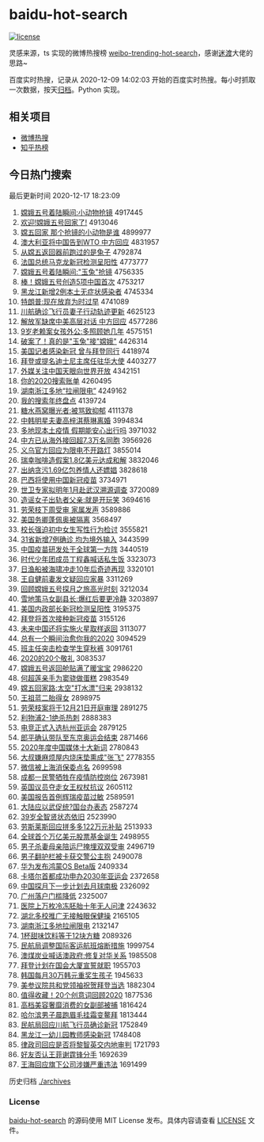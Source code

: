 # baidu-hot-search

[![license](https://img.shields.io/github/license/Arrackisarookie/baidu-hot-search)](https://github.com/Arrackisarookie/baidu-hot-search/blob/master/LICENSE)

灵感来源，ts 实现的微博热搜榜 [weibo-trending-hot-search](https://github.com/justjavac/weibo-trending-hot-search)，感谢[迷渡](https://github.com/justjavac)大佬的思路~

百度实时热搜，记录从 2020-12-09 14:02:03 开始的百度实时热搜。每小时抓取一次数据，按天[归档](./archives)。Python 实现。

## 相关项目
+ [微博热搜](https://github.com/Arrackisarookie/weibo-hot-search)
+ [知乎热榜](https://github.com/Arrackisarookie/zhihu-top-search)

## 今日热门搜索

<!-- Rank Begin -->

最后更新时间 2020-12-17 18:23:09

1. [嫦娥五号着陆瞬间:小动物抢镜](http://www.baidu.com/baidu?cl=3&tn=SE_baiduhomet8_jmjb7mjw&rsv_dl=fyb_top&fr=top1000&wd=%E6%CF%B6%F0%CE%E5%BA%C5%D7%C5%C2%BD%CB%B2%BC%E4%3A%D0%A1%B6%AF%CE%EF%C7%C0%BE%B5) 4917445
1. [欢迎!嫦娥五号回家了!](http://www.baidu.com/baidu?cl=3&tn=SE_baiduhomet8_jmjb7mjw&rsv_dl=fyb_top&fr=top1000&wd=%BB%B6%D3%AD%21%E6%CF%B6%F0%CE%E5%BA%C5%BB%D8%BC%D2%C1%CB%21) 4913046
1. [嫦五回家 那个抢镜的小动物是谁](http://www.baidu.com/baidu?cl=3&tn=SE_baiduhomet8_jmjb7mjw&rsv_dl=fyb_top&fr=top1000&wd=%E6%CF%CE%E5%BB%D8%BC%D2%20%C4%C7%B8%F6%C7%C0%BE%B5%B5%C4%D0%A1%B6%AF%CE%EF%CA%C7%CB%AD) 4899977
1. [澳大利亚将中国告到WTO 中方回应](http://www.baidu.com/baidu?cl=3&tn=SE_baiduhomet8_jmjb7mjw&rsv_dl=fyb_top&fr=top1000&wd=%B0%C4%B4%F3%C0%FB%D1%C7%BD%AB%D6%D0%B9%FA%B8%E6%B5%BDWTO%20%D6%D0%B7%BD%BB%D8%D3%A6) 4831957
1. [从嫦五返回器前跑过的是兔子](http://www.baidu.com/baidu?cl=3&tn=SE_baiduhomet8_jmjb7mjw&rsv_dl=fyb_top&fr=top1000&wd=%B4%D3%E6%CF%CE%E5%B7%B5%BB%D8%C6%F7%C7%B0%C5%DC%B9%FD%B5%C4%CA%C7%CD%C3%D7%D3) 4792874
1. [法国总统马克龙新冠检测呈阳性](http://www.baidu.com/baidu?cl=3&tn=SE_baiduhomet8_jmjb7mjw&rsv_dl=fyb_top&fr=top1000&wd=%B7%A8%B9%FA%D7%DC%CD%B3%C2%ED%BF%CB%C1%FA%D0%C2%B9%DA%BC%EC%B2%E2%B3%CA%D1%F4%D0%D4) 4773777
1. [嫦娥五号着陆瞬间:"玉兔"抢镜](http://www.baidu.com/baidu?cl=3&tn=SE_baiduhomet8_jmjb7mjw&rsv_dl=fyb_top&fr=top1000&wd=%E6%CF%B6%F0%CE%E5%BA%C5%D7%C5%C2%BD%CB%B2%BC%E4%3A%22%D3%F1%CD%C3%22%C7%C0%BE%B5) 4756335
1. [棒！嫦娥五号创造5项中国首次](http://www.baidu.com/baidu?cl=3&tn=SE_baiduhomet8_jmjb7mjw&rsv_dl=fyb_top&fr=top1000&wd=%B0%F4%A3%A1%E6%CF%B6%F0%CE%E5%BA%C5%B4%B4%D4%EC5%CF%EE%D6%D0%B9%FA%CA%D7%B4%CE) 4753217
1. [黑龙江新增2例本土无症状感染者](http://www.baidu.com/baidu?cl=3&tn=SE_baiduhomet8_jmjb7mjw&rsv_dl=fyb_top&fr=top1000&wd=%BA%DA%C1%FA%BD%AD%D0%C2%D4%F62%C0%FD%B1%BE%CD%C1%CE%DE%D6%A2%D7%B4%B8%D0%C8%BE%D5%DF) 4745334
1. [特朗普:现在放弃为时过早](http://www.baidu.com/baidu?cl=3&tn=SE_baiduhomet8_jmjb7mjw&rsv_dl=fyb_top&fr=top1000&wd=%CC%D8%C0%CA%C6%D5%3A%CF%D6%D4%DA%B7%C5%C6%FA%CE%AA%CA%B1%B9%FD%D4%E7) 4741089
1. [川航确诊飞行员妻子行动轨迹更新](http://www.baidu.com/baidu?cl=3&tn=SE_baiduhomet8_jmjb7mjw&rsv_dl=fyb_top&fr=top1000&wd=%B4%A8%BA%BD%C8%B7%D5%EF%B7%C9%D0%D0%D4%B1%C6%DE%D7%D3%D0%D0%B6%AF%B9%EC%BC%A3%B8%FC%D0%C2) 4625123
1. [解放军缺席中美高层对话 中方回应](http://www.baidu.com/baidu?cl=3&tn=SE_baiduhomet8_jmjb7mjw&rsv_dl=fyb_top&fr=top1000&wd=%BD%E2%B7%C5%BE%FC%C8%B1%CF%AF%D6%D0%C3%C0%B8%DF%B2%E3%B6%D4%BB%B0%20%D6%D0%B7%BD%BB%D8%D3%A6) 4577286
1. [9岁老赖案女孩外公:多照顾她几年](http://www.baidu.com/baidu?cl=3&tn=SE_baiduhomet8_jmjb7mjw&rsv_dl=fyb_top&fr=top1000&wd=9%CB%EA%C0%CF%C0%B5%B0%B8%C5%AE%BA%A2%CD%E2%B9%AB%3A%B6%E0%D5%D5%B9%CB%CB%FD%BC%B8%C4%EA) 4575151
1. [破案了！真的是"玉兔"接"嫦娥"](http://www.baidu.com/baidu?cl=3&tn=SE_baiduhomet8_jmjb7mjw&rsv_dl=fyb_top&fr=top1000&wd=%C6%C6%B0%B8%C1%CB%A3%A1%D5%E6%B5%C4%CA%C7%22%D3%F1%CD%C3%22%BD%D3%22%E6%CF%B6%F0%22) 4426314
1. [美国记者感染新冠 曾与拜登同行](http://www.baidu.com/baidu?cl=3&tn=SE_baiduhomet8_jmjb7mjw&rsv_dl=fyb_top&fr=top1000&wd=%C3%C0%B9%FA%BC%C7%D5%DF%B8%D0%C8%BE%D0%C2%B9%DA%20%D4%F8%D3%EB%B0%DD%B5%C7%CD%AC%D0%D0) 4418974
1. [拜登或提名迪士尼主席任驻华大使](http://www.baidu.com/baidu?cl=3&tn=SE_baiduhomet8_jmjb7mjw&rsv_dl=fyb_top&fr=top1000&wd=%B0%DD%B5%C7%BB%F2%CC%E1%C3%FB%B5%CF%CA%BF%C4%E1%D6%F7%CF%AF%C8%CE%D7%A4%BB%AA%B4%F3%CA%B9) 4403277
1. [外媒关注中国天眼向世界开放](http://www.baidu.com/baidu?cl=3&tn=SE_baiduhomet8_jmjb7mjw&rsv_dl=fyb_top&fr=top1000&wd=%CD%E2%C3%BD%B9%D8%D7%A2%D6%D0%B9%FA%CC%EC%D1%DB%CF%F2%CA%C0%BD%E7%BF%AA%B7%C5) 4342151
1. [你的2020搜索账单](http://www.baidu.com/baidu?cl=3&tn=SE_baiduhomet8_jmjb7mjw&rsv_dl=fyb_top&fr=top1000&wd=%C4%E3%B5%C42020%CB%D1%CB%F7%D5%CB%B5%A5) 4260495
1. [湖南浙江多地“拉闸限电”](http://www.baidu.com/baidu?cl=3&tn=SE_baiduhomet8_jmjb7mjw&rsv_dl=fyb_top&fr=top1000&wd=%BA%FE%C4%CF%D5%E3%BD%AD%B6%E0%B5%D8%A1%B0%C0%AD%D5%A2%CF%DE%B5%E7%A1%B1) 4249162
1. [我的搜索年终盘点](http://www.baidu.com/baidu?cl=3&tn=SE_baiduhomet8_jmjb7mjw&rsv_dl=fyb_top&fr=top1000&wd=%CE%D2%B5%C4%CB%D1%CB%F7%C4%EA%D6%D5%C5%CC%B5%E3) 4139724
1. [糖水燕窝曝光者:被骂致抑郁](http://www.baidu.com/baidu?cl=3&tn=SE_baiduhomet8_jmjb7mjw&rsv_dl=fyb_top&fr=top1000&wd=%CC%C7%CB%AE%D1%E0%CE%D1%C6%D8%B9%E2%D5%DF%3A%B1%BB%C2%EE%D6%C2%D2%D6%D3%F4) 4111378
1. [中韩明星夫妻高梓淇蔡琳离婚](http://www.baidu.com/baidu?cl=3&tn=SE_baiduhomet8_jmjb7mjw&rsv_dl=fyb_top&fr=top1000&wd=%D6%D0%BA%AB%C3%F7%D0%C7%B7%F2%C6%DE%B8%DF%E8%F7%E4%BF%B2%CC%C1%D5%C0%EB%BB%E9) 3994834
1. [多地现本土疫情 假期能安心出行吗](http://www.baidu.com/baidu?cl=3&tn=SE_baiduhomet8_jmjb7mjw&rsv_dl=fyb_top&fr=top1000&wd=%B6%E0%B5%D8%CF%D6%B1%BE%CD%C1%D2%DF%C7%E9%20%BC%D9%C6%DA%C4%DC%B0%B2%D0%C4%B3%F6%D0%D0%C2%F0) 3971032
1. [中方已从海外接回超7.3万名同胞](http://www.baidu.com/baidu?cl=3&tn=SE_baiduhomet8_jmjb7mjw&rsv_dl=fyb_top&fr=top1000&wd=%D6%D0%B7%BD%D2%D1%B4%D3%BA%A3%CD%E2%BD%D3%BB%D8%B3%AC7.3%CD%F2%C3%FB%CD%AC%B0%FB) 3956926
1. [义乌官方回应为限电不开路灯](http://www.baidu.com/baidu?cl=3&tn=SE_baiduhomet8_jmjb7mjw&rsv_dl=fyb_top&fr=top1000&wd=%D2%E5%CE%DA%B9%D9%B7%BD%BB%D8%D3%A6%CE%AA%CF%DE%B5%E7%B2%BB%BF%AA%C2%B7%B5%C6) 3855014
1. [瑞幸咖啡造假案1.8亿美元达成和解](http://www.baidu.com/baidu?cl=3&tn=SE_baiduhomet8_jmjb7mjw&rsv_dl=fyb_top&fr=top1000&wd=%C8%F0%D0%D2%BF%A7%B7%C8%D4%EC%BC%D9%B0%B81.8%D2%DA%C3%C0%D4%AA%B4%EF%B3%C9%BA%CD%BD%E2) 3832046
1. [出纳贪污1.69亿包养情人还嫖娼](http://www.baidu.com/baidu?cl=3&tn=SE_baiduhomet8_jmjb7mjw&rsv_dl=fyb_top&fr=top1000&wd=%B3%F6%C4%C9%CC%B0%CE%DB1.69%D2%DA%B0%FC%D1%F8%C7%E9%C8%CB%BB%B9%E6%CE%E6%BD) 3828618
1. [巴西将使用中国新冠疫苗](http://www.baidu.com/baidu?cl=3&tn=SE_baiduhomet8_jmjb7mjw&rsv_dl=fyb_top&fr=top1000&wd=%B0%CD%CE%F7%BD%AB%CA%B9%D3%C3%D6%D0%B9%FA%D0%C2%B9%DA%D2%DF%C3%E7) 3734971
1. [世卫专家拟明年1月赴武汉溯源调查](http://www.baidu.com/baidu?cl=3&tn=SE_baiduhomet8_jmjb7mjw&rsv_dl=fyb_top&fr=top1000&wd=%CA%C0%CE%C0%D7%A8%BC%D2%C4%E2%C3%F7%C4%EA1%D4%C2%B8%B0%CE%E4%BA%BA%CB%DD%D4%B4%B5%F7%B2%E9) 3720089
1. [造谣女子出轨者父亲:就是开玩笑](http://www.baidu.com/baidu?cl=3&tn=SE_baiduhomet8_jmjb7mjw&rsv_dl=fyb_top&fr=top1000&wd=%D4%EC%D2%A5%C5%AE%D7%D3%B3%F6%B9%EC%D5%DF%B8%B8%C7%D7%3A%BE%CD%CA%C7%BF%AA%CD%E6%D0%A6) 3694616
1. [劳荣枝下周受审 家属发声](http://www.baidu.com/baidu?cl=3&tn=SE_baiduhomet8_jmjb7mjw&rsv_dl=fyb_top&fr=top1000&wd=%C0%CD%C8%D9%D6%A6%CF%C2%D6%DC%CA%DC%C9%F3%20%BC%D2%CA%F4%B7%A2%C9%F9) 3589886
1. [美国务卿蓬佩奥被隔离](http://www.baidu.com/baidu?cl=3&tn=SE_baiduhomet8_jmjb7mjw&rsv_dl=fyb_top&fr=top1000&wd=%C3%C0%B9%FA%CE%F1%C7%E4%C5%EE%C5%E5%B0%C2%B1%BB%B8%F4%C0%EB) 3568497
1. [校长强迫初中女生写性行为检讨](http://www.baidu.com/baidu?cl=3&tn=SE_baiduhomet8_jmjb7mjw&rsv_dl=fyb_top&fr=top1000&wd=%D0%A3%B3%A4%C7%BF%C6%C8%B3%F5%D6%D0%C5%AE%C9%FA%D0%B4%D0%D4%D0%D0%CE%AA%BC%EC%CC%D6) 3555821
1. [31省新增7例确诊 均为境外输入](http://www.baidu.com/baidu?cl=3&tn=SE_baiduhomet8_jmjb7mjw&rsv_dl=fyb_top&fr=top1000&wd=31%CA%A1%D0%C2%D4%F67%C0%FD%C8%B7%D5%EF%20%BE%F9%CE%AA%BE%B3%CD%E2%CA%E4%C8%EB) 3443599
1. [中国疫苗研发处于全球第一方阵](http://www.baidu.com/baidu?cl=3&tn=SE_baiduhomet8_jmjb7mjw&rsv_dl=fyb_top&fr=top1000&wd=%D6%D0%B9%FA%D2%DF%C3%E7%D1%D0%B7%A2%B4%A6%D3%DA%C8%AB%C7%F2%B5%DA%D2%BB%B7%BD%D5%F3) 3440519
1. [时代少年团成员丁程鑫喊话私生饭](http://www.baidu.com/baidu?cl=3&tn=SE_baiduhomet8_jmjb7mjw&rsv_dl=fyb_top&fr=top1000&wd=%CA%B1%B4%FA%C9%D9%C4%EA%CD%C5%B3%C9%D4%B1%B6%A1%B3%CC%F6%CE%BA%B0%BB%B0%CB%BD%C9%FA%B7%B9) 3323073
1. [日渔船被海啸冲走10年后奇迹再现](http://www.baidu.com/baidu?cl=3&tn=SE_baiduhomet8_jmjb7mjw&rsv_dl=fyb_top&fr=top1000&wd=%C8%D5%D3%E6%B4%AC%B1%BB%BA%A3%D0%A5%B3%E5%D7%DF10%C4%EA%BA%F3%C6%E6%BC%A3%D4%D9%CF%D6) 3320101
1. [王自健前妻发文疑回应家暴](http://www.baidu.com/baidu?cl=3&tn=SE_baiduhomet8_jmjb7mjw&rsv_dl=fyb_top&fr=top1000&wd=%CD%F5%D7%D4%BD%A1%C7%B0%C6%DE%B7%A2%CE%C4%D2%C9%BB%D8%D3%A6%BC%D2%B1%A9) 3311269
1. [回顾嫦娥五号探月之旅高光时刻](http://www.baidu.com/baidu?cl=3&tn=SE_baiduhomet8_jmjb7mjw&rsv_dl=fyb_top&fr=top1000&wd=%BB%D8%B9%CB%E6%CF%B6%F0%CE%E5%BA%C5%CC%BD%D4%C2%D6%AE%C2%C3%B8%DF%B9%E2%CA%B1%BF%CC) 3212034
1. [雪地策马女副县长:爆红后要更冷静](http://www.baidu.com/baidu?cl=3&tn=SE_baiduhomet8_jmjb7mjw&rsv_dl=fyb_top&fr=top1000&wd=%D1%A9%B5%D8%B2%DF%C2%ED%C5%AE%B8%B1%CF%D8%B3%A4%3A%B1%AC%BA%EC%BA%F3%D2%AA%B8%FC%C0%E4%BE%B2) 3203897
1. [美国内政部长新冠检测呈阳性](http://www.baidu.com/baidu?cl=3&tn=SE_baiduhomet8_jmjb7mjw&rsv_dl=fyb_top&fr=top1000&wd=%C3%C0%B9%FA%C4%DA%D5%FE%B2%BF%B3%A4%D0%C2%B9%DA%BC%EC%B2%E2%B3%CA%D1%F4%D0%D4) 3195375
1. [拜登将首次接种新冠疫苗](http://www.baidu.com/baidu?cl=3&tn=SE_baiduhomet8_jmjb7mjw&rsv_dl=fyb_top&fr=top1000&wd=%B0%DD%B5%C7%BD%AB%CA%D7%B4%CE%BD%D3%D6%D6%D0%C2%B9%DA%D2%DF%C3%E7) 3155126
1. [未来中国还将实施火星取样返回](http://www.baidu.com/baidu?cl=3&tn=SE_baiduhomet8_jmjb7mjw&rsv_dl=fyb_top&fr=top1000&wd=%CE%B4%C0%B4%D6%D0%B9%FA%BB%B9%BD%AB%CA%B5%CA%A9%BB%F0%D0%C7%C8%A1%D1%F9%B7%B5%BB%D8) 3113077
1. [总有一个瞬间治愈你我的2020](http://www.baidu.com/baidu?cl=3&tn=SE_baiduhomet8_jmjb7mjw&rsv_dl=fyb_top&fr=top1000&wd=%D7%DC%D3%D0%D2%BB%B8%F6%CB%B2%BC%E4%D6%CE%D3%FA%C4%E3%CE%D2%B5%C42020) 3094529
1. [班主任突击检查学生穿秋裤](http://www.baidu.com/baidu?cl=3&tn=SE_baiduhomet8_jmjb7mjw&rsv_dl=fyb_top&fr=top1000&wd=%B0%E0%D6%F7%C8%CE%CD%BB%BB%F7%BC%EC%B2%E9%D1%A7%C9%FA%B4%A9%C7%EF%BF%E3) 3091761
1. [2020的20个敬礼](http://www.baidu.com/baidu?cl=3&tn=SE_baiduhomet8_jmjb7mjw&rsv_dl=fyb_top&fr=top1000&wd=2020%B5%C420%B8%F6%BE%B4%C0%F1) 3083537
1. [嫦娥五号返回舱贴满了暖宝宝](http://www.baidu.com/baidu?cl=3&tn=SE_baiduhomet8_jmjb7mjw&rsv_dl=fyb_top&fr=top1000&wd=%E6%CF%B6%F0%CE%E5%BA%C5%B7%B5%BB%D8%B2%D5%CC%F9%C2%FA%C1%CB%C5%AF%B1%A6%B1%A6) 2986220
1. [何超莲亲手为窦骁做蛋糕](http://www.baidu.com/baidu?cl=3&tn=SE_baiduhomet8_jmjb7mjw&rsv_dl=fyb_top&fr=top1000&wd=%BA%CE%B3%AC%C1%AB%C7%D7%CA%D6%CE%AA%F1%BC%E6%E7%D7%F6%B5%B0%B8%E2) 2983549
1. [嫦五回家路:太空"打水漂"归来](http://www.baidu.com/baidu?cl=3&tn=SE_baiduhomet8_jmjb7mjw&rsv_dl=fyb_top&fr=top1000&wd=%E6%CF%CE%E5%BB%D8%BC%D2%C2%B7%3A%CC%AB%BF%D5%22%B4%F2%CB%AE%C6%AF%22%B9%E9%C0%B4) 2938132
1. [王祖蓝二胎得女](http://www.baidu.com/baidu?cl=3&tn=SE_baiduhomet8_jmjb7mjw&rsv_dl=fyb_top&fr=top1000&wd=%CD%F5%D7%E6%C0%B6%B6%FE%CC%A5%B5%C3%C5%AE) 2898975
1. [劳荣枝案将于12月21日开庭审理](http://www.baidu.com/baidu?cl=3&tn=SE_baiduhomet8_jmjb7mjw&rsv_dl=fyb_top&fr=top1000&wd=%C0%CD%C8%D9%D6%A6%B0%B8%BD%AB%D3%DA12%D4%C221%C8%D5%BF%AA%CD%A5%C9%F3%C0%ED) 2891275
1. [利物浦2-1绝杀热刺](http://www.baidu.com/baidu?cl=3&tn=SE_baiduhomet8_jmjb7mjw&rsv_dl=fyb_top&fr=top1000&wd=%C0%FB%CE%EF%C6%D62-1%BE%F8%C9%B1%C8%C8%B4%CC) 2888383
1. [电竞正式入选杭州亚运会](http://www.baidu.com/baidu?cl=3&tn=SE_baiduhomet8_jmjb7mjw&rsv_dl=fyb_top&fr=top1000&wd=%B5%E7%BE%BA%D5%FD%CA%BD%C8%EB%D1%A1%BA%BC%D6%DD%D1%C7%D4%CB%BB%E1) 2879125
1. [郎平确认带队至东京奥运会结束](http://www.baidu.com/baidu?cl=3&tn=SE_baiduhomet8_jmjb7mjw&rsv_dl=fyb_top&fr=top1000&wd=%C0%C9%C6%BD%C8%B7%C8%CF%B4%F8%B6%D3%D6%C1%B6%AB%BE%A9%B0%C2%D4%CB%BB%E1%BD%E1%CA%F8) 2871466
1. [2020年度中国媒体十大新词](http://www.baidu.com/baidu?cl=3&tn=SE_baiduhomet8_jmjb7mjw&rsv_dl=fyb_top&fr=top1000&wd=2020%C4%EA%B6%C8%D6%D0%B9%FA%C3%BD%CC%E5%CA%AE%B4%F3%D0%C2%B4%CA) 2780843
1. [大叔嫌麻烦屋内烧床垫熏成"张飞"](http://www.baidu.com/baidu?cl=3&tn=SE_baiduhomet8_jmjb7mjw&rsv_dl=fyb_top&fr=top1000&wd=%B4%F3%CA%E5%CF%D3%C2%E9%B7%B3%CE%DD%C4%DA%C9%D5%B4%B2%B5%E6%D1%AC%B3%C9%22%D5%C5%B7%C9%22) 2778355
1. [微信被上海消保委点名](http://www.baidu.com/baidu?cl=3&tn=SE_baiduhomet8_jmjb7mjw&rsv_dl=fyb_top&fr=top1000&wd=%CE%A2%D0%C5%B1%BB%C9%CF%BA%A3%CF%FB%B1%A3%CE%AF%B5%E3%C3%FB) 2699598
1. [成都一民警牺牲在疫情防控岗位](http://www.baidu.com/baidu?cl=3&tn=SE_baiduhomet8_jmjb7mjw&rsv_dl=fyb_top&fr=top1000&wd=%B3%C9%B6%BC%D2%BB%C3%F1%BE%AF%CE%FE%C9%FC%D4%DA%D2%DF%C7%E9%B7%C0%BF%D8%B8%DA%CE%BB) 2673981
1. [英国议员夺走女王权杖抗议](http://www.baidu.com/baidu?cl=3&tn=SE_baiduhomet8_jmjb7mjw&rsv_dl=fyb_top&fr=top1000&wd=%D3%A2%B9%FA%D2%E9%D4%B1%B6%E1%D7%DF%C5%AE%CD%F5%C8%A8%D5%C8%BF%B9%D2%E9) 2605112
1. [美国报告首例辉瑞疫苗过敏](http://www.baidu.com/baidu?cl=3&tn=SE_baiduhomet8_jmjb7mjw&rsv_dl=fyb_top&fr=top1000&wd=%C3%C0%B9%FA%B1%A8%B8%E6%CA%D7%C0%FD%BB%D4%C8%F0%D2%DF%C3%E7%B9%FD%C3%F4) 2589591
1. [大陆应以武促统?国台办表态](http://www.baidu.com/baidu?cl=3&tn=SE_baiduhomet8_jmjb7mjw&rsv_dl=fyb_top&fr=top1000&wd=%B4%F3%C2%BD%D3%A6%D2%D4%CE%E4%B4%D9%CD%B3%3F%B9%FA%CC%A8%B0%EC%B1%ED%CC%AC) 2587274
1. [39岁全智贤状态依旧](http://www.baidu.com/baidu?cl=3&tn=SE_baiduhomet8_jmjb7mjw&rsv_dl=fyb_top&fr=top1000&wd=39%CB%EA%C8%AB%D6%C7%CF%CD%D7%B4%CC%AC%D2%C0%BE%C9) 2523990
1. [劳斯莱斯回应拼多多122万元补贴](http://www.baidu.com/baidu?cl=3&tn=SE_baiduhomet8_jmjb7mjw&rsv_dl=fyb_top&fr=top1000&wd=%C0%CD%CB%B9%C0%B3%CB%B9%BB%D8%D3%A6%C6%B4%B6%E0%B6%E0122%CD%F2%D4%AA%B2%B9%CC%F9) 2513933
1. [全球首个万亿美元股票基金诞生](http://www.baidu.com/baidu?cl=3&tn=SE_baiduhomet8_jmjb7mjw&rsv_dl=fyb_top&fr=top1000&wd=%C8%AB%C7%F2%CA%D7%B8%F6%CD%F2%D2%DA%C3%C0%D4%AA%B9%C9%C6%B1%BB%F9%BD%F0%B5%AE%C9%FA) 2498955
1. [男子杀妻母亲陪运尸掩埋双双受审](http://www.baidu.com/baidu?cl=3&tn=SE_baiduhomet8_jmjb7mjw&rsv_dl=fyb_top&fr=top1000&wd=%C4%D0%D7%D3%C9%B1%C6%DE%C4%B8%C7%D7%C5%E3%D4%CB%CA%AC%D1%DA%C2%F1%CB%AB%CB%AB%CA%DC%C9%F3) 2496719
1. [男子翻护栏被卡获交警公主抱](http://www.baidu.com/baidu?cl=3&tn=SE_baiduhomet8_jmjb7mjw&rsv_dl=fyb_top&fr=top1000&wd=%C4%D0%D7%D3%B7%AD%BB%A4%C0%B8%B1%BB%BF%A8%BB%F1%BD%BB%BE%AF%B9%AB%D6%F7%B1%A7) 2490078
1. [华为发布鸿蒙OS Beta版](http://www.baidu.com/baidu?cl=3&tn=SE_baiduhomet8_jmjb7mjw&rsv_dl=fyb_top&fr=top1000&wd=%BB%AA%CE%AA%B7%A2%B2%BC%BA%E8%C3%C9OS%20Beta%B0%E6) 2409334
1. [卡塔尔首都成功申办2030年亚运会](http://www.baidu.com/baidu?cl=3&tn=SE_baiduhomet8_jmjb7mjw&rsv_dl=fyb_top&fr=top1000&wd=%BF%A8%CB%FE%B6%FB%CA%D7%B6%BC%B3%C9%B9%A6%C9%EA%B0%EC2030%C4%EA%D1%C7%D4%CB%BB%E1) 2372658
1. [中国探月下一步计划去月球南极](http://www.baidu.com/baidu?cl=3&tn=SE_baiduhomet8_jmjb7mjw&rsv_dl=fyb_top&fr=top1000&wd=%D6%D0%B9%FA%CC%BD%D4%C2%CF%C2%D2%BB%B2%BD%BC%C6%BB%AE%C8%A5%D4%C2%C7%F2%C4%CF%BC%AB) 2326092
1. [广州落户门槛降低](http://www.baidu.com/baidu?cl=3&tn=SE_baiduhomet8_jmjb7mjw&rsv_dl=fyb_top&fr=top1000&wd=%B9%E3%D6%DD%C2%E4%BB%A7%C3%C5%BC%F7%BD%B5%B5%CD) 2325007
1. [医院上万枚冷冻胚胎十年无人问津](http://www.baidu.com/baidu?cl=3&tn=SE_baiduhomet8_jmjb7mjw&rsv_dl=fyb_top&fr=top1000&wd=%D2%BD%D4%BA%C9%CF%CD%F2%C3%B6%C0%E4%B6%B3%C5%DF%CC%A5%CA%AE%C4%EA%CE%DE%C8%CB%CE%CA%BD%F2) 2243632
1. [湖北多校推广无接触眼保健操](http://www.baidu.com/baidu?cl=3&tn=SE_baiduhomet8_jmjb7mjw&rsv_dl=fyb_top&fr=top1000&wd=%BA%FE%B1%B1%B6%E0%D0%A3%CD%C6%B9%E3%CE%DE%BD%D3%B4%A5%D1%DB%B1%A3%BD%A1%B2%D9) 2165105
1. [湖南浙江多地拉闸限电](http://www.baidu.com/baidu?cl=3&tn=SE_baiduhomet8_jmjb7mjw&rsv_dl=fyb_top&fr=top1000&wd=%BA%FE%C4%CF%D5%E3%BD%AD%B6%E0%B5%D8%C0%AD%D5%A2%CF%DE%B5%E7) 2132147
1. [1杯甜味饮料等于12块方糖](http://www.baidu.com/baidu?cl=3&tn=SE_baiduhomet8_jmjb7mjw&rsv_dl=fyb_top&fr=top1000&wd=1%B1%AD%CC%F0%CE%B6%D2%FB%C1%CF%B5%C8%D3%DA12%BF%E9%B7%BD%CC%C7) 2089326
1. [民航局调整国际客运航班熔断措施](http://www.baidu.com/baidu?cl=3&tn=SE_baiduhomet8_jmjb7mjw&rsv_dl=fyb_top&fr=top1000&wd=%C3%F1%BA%BD%BE%D6%B5%F7%D5%FB%B9%FA%BC%CA%BF%CD%D4%CB%BA%BD%B0%E0%C8%DB%B6%CF%B4%EB%CA%A9) 1999754
1. [澳煤炭业喊话澳政府:修复对华关系](http://www.baidu.com/baidu?cl=3&tn=SE_baiduhomet8_jmjb7mjw&rsv_dl=fyb_top&fr=top1000&wd=%B0%C4%C3%BA%CC%BF%D2%B5%BA%B0%BB%B0%B0%C4%D5%FE%B8%AE%3A%D0%DE%B8%B4%B6%D4%BB%AA%B9%D8%CF%B5) 1985508
1. [拜登计划在国会大厦宣誓就职](http://www.baidu.com/baidu?cl=3&tn=SE_baiduhomet8_jmjb7mjw&rsv_dl=fyb_top&fr=top1000&wd=%B0%DD%B5%C7%BC%C6%BB%AE%D4%DA%B9%FA%BB%E1%B4%F3%CF%C3%D0%FB%CA%C4%BE%CD%D6%B0) 1955703
1. [韩国每月30万韩元重奖生孩子](http://www.baidu.com/baidu?cl=3&tn=SE_baiduhomet8_jmjb7mjw&rsv_dl=fyb_top&fr=top1000&wd=%BA%AB%B9%FA%C3%BF%D4%C230%CD%F2%BA%AB%D4%AA%D6%D8%BD%B1%C9%FA%BA%A2%D7%D3) 1945633
1. [美参议院共和党领袖祝贺拜登当选](http://www.baidu.com/baidu?cl=3&tn=SE_baiduhomet8_jmjb7mjw&rsv_dl=fyb_top&fr=top1000&wd=%C3%C0%B2%CE%D2%E9%D4%BA%B9%B2%BA%CD%B5%B3%C1%EC%D0%E4%D7%A3%BA%D8%B0%DD%B5%C7%B5%B1%D1%A1) 1882304
1. [值得收藏！20个创意词回顾2020](http://www.baidu.com/baidu?cl=3&tn=SE_baiduhomet8_jmjb7mjw&rsv_dl=fyb_top&fr=top1000&wd=%D6%B5%B5%C3%CA%D5%B2%D8%A3%A120%B8%F6%B4%B4%D2%E2%B4%CA%BB%D8%B9%CB2020) 1877536
1. [高档美容奢靡消费的女副部被捕](http://www.baidu.com/baidu?cl=3&tn=SE_baiduhomet8_jmjb7mjw&rsv_dl=fyb_top&fr=top1000&wd=%B8%DF%B5%B5%C3%C0%C8%DD%C9%DD%C3%D2%CF%FB%B7%D1%B5%C4%C5%AE%B8%B1%B2%BF%B1%BB%B2%B6) 1816424
1. [哈尔滨男子晨跑眉毛挂霜变鳌拜](http://www.baidu.com/baidu?cl=3&tn=SE_baiduhomet8_jmjb7mjw&rsv_dl=fyb_top&fr=top1000&wd=%B9%FE%B6%FB%B1%F5%C4%D0%D7%D3%B3%BF%C5%DC%C3%BC%C3%AB%B9%D2%CB%AA%B1%E4%F7%A1%B0%DD) 1813444
1. [民航局回应川航飞行员确诊新冠](http://www.baidu.com/baidu?cl=3&tn=SE_baiduhomet8_jmjb7mjw&rsv_dl=fyb_top&fr=top1000&wd=%C3%F1%BA%BD%BE%D6%BB%D8%D3%A6%B4%A8%BA%BD%B7%C9%D0%D0%D4%B1%C8%B7%D5%EF%D0%C2%B9%DA) 1752849
1. [黑龙江一幼儿园教师感染新冠](http://www.baidu.com/baidu?cl=3&tn=SE_baiduhomet8_jmjb7mjw&rsv_dl=fyb_top&fr=top1000&wd=%BA%DA%C1%FA%BD%AD%D2%BB%D3%D7%B6%F9%D4%B0%BD%CC%CA%A6%B8%D0%C8%BE%D0%C2%B9%DA) 1748408
1. [律政司回应是否将黎智英交内地审判](http://www.baidu.com/baidu?cl=3&tn=SE_baiduhomet8_jmjb7mjw&rsv_dl=fyb_top&fr=top1000&wd=%C2%C9%D5%FE%CB%BE%BB%D8%D3%A6%CA%C7%B7%F1%BD%AB%C0%E8%D6%C7%D3%A2%BD%BB%C4%DA%B5%D8%C9%F3%C5%D0) 1721793
1. [好友否认王菲谢霆锋分手](http://www.baidu.com/baidu?cl=3&tn=SE_baiduhomet8_jmjb7mjw&rsv_dl=fyb_top&fr=top1000&wd=%BA%C3%D3%D1%B7%F1%C8%CF%CD%F5%B7%C6%D0%BB%F6%AA%B7%E6%B7%D6%CA%D6) 1692639
1. [王海回应旗下公司涉嫌严重违法](http://www.baidu.com/baidu?cl=3&tn=SE_baiduhomet8_jmjb7mjw&rsv_dl=fyb_top&fr=top1000&wd=%CD%F5%BA%A3%BB%D8%D3%A6%C6%EC%CF%C2%B9%AB%CB%BE%C9%E6%CF%D3%D1%CF%D6%D8%CE%A5%B7%A8) 1691499
<!-- Rank End -->

历史归档 [./archives](./archives)

### License

[baidu-hot-search](https://github.com/Arrackisarookie/baidu-hot-search) 的源码使用 MIT License 发布。具体内容请查看 [LICENSE](./LICENSE) 文件。

